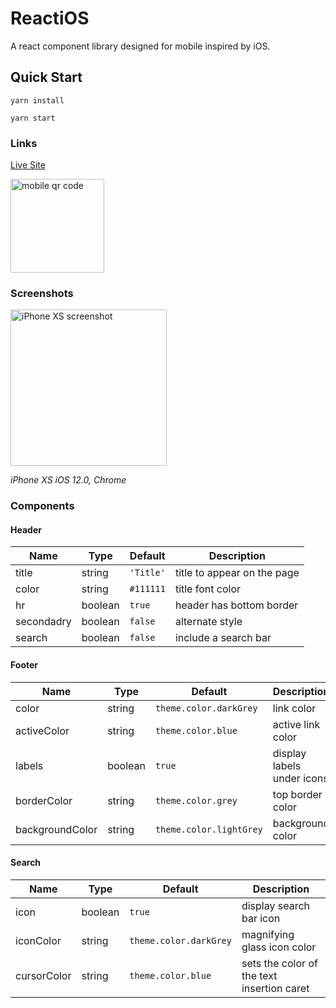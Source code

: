 # ReactiOS

A react component library designed for mobile inspired by iOS.

## Quick Start

```yarn install```

```yarn start```

### Links

[Live Site](http://react-ios-ui-kit.herokuapp.com/)

<img alt="mobile qr code" src="README/qr.png" width="150" height="150">

### Screenshots

<img alt="iPhone XS screenshot" src="README/combined-01-72ppi.png" width="250">

*iPhone XS iOS 12.0, Chrome*

### Components

#### Header

| Name         | Type    | Default | Description |
| ------------ | ------- | ------- | ----------- |
| title | string | `'Title'` | title to appear on the page |
| color | string | `#111111` | title font color |
| hr | boolean | `true` | header has bottom border |
| secondadry | boolean | `false` | alternate style |
| search | boolean | `false` | include a search bar |

#### Footer

| Name         | Type    | Default | Description |
| ------------ | ------- | ------- | ----------- |
| color | string | `theme.color.darkGrey` | link color |
| activeColor | string | `theme.color.blue` | active link color |
| labels | boolean | `true` | display labels under icons |
| borderColor | string | `theme.color.grey` | top border color |
| backgroundColor | string | `theme.color.lightGrey` | background color |

#### Search

| Name         | Type    | Default | Description |
| ------------ | ------- | ------- | ----------- |
| icon | boolean | `true` | display search bar icon |
| iconColor | string | `theme.color.darkGrey` | magnifying glass icon color |
| cursorColor | string | `theme.color.blue` | sets the color of the text insertion caret |
